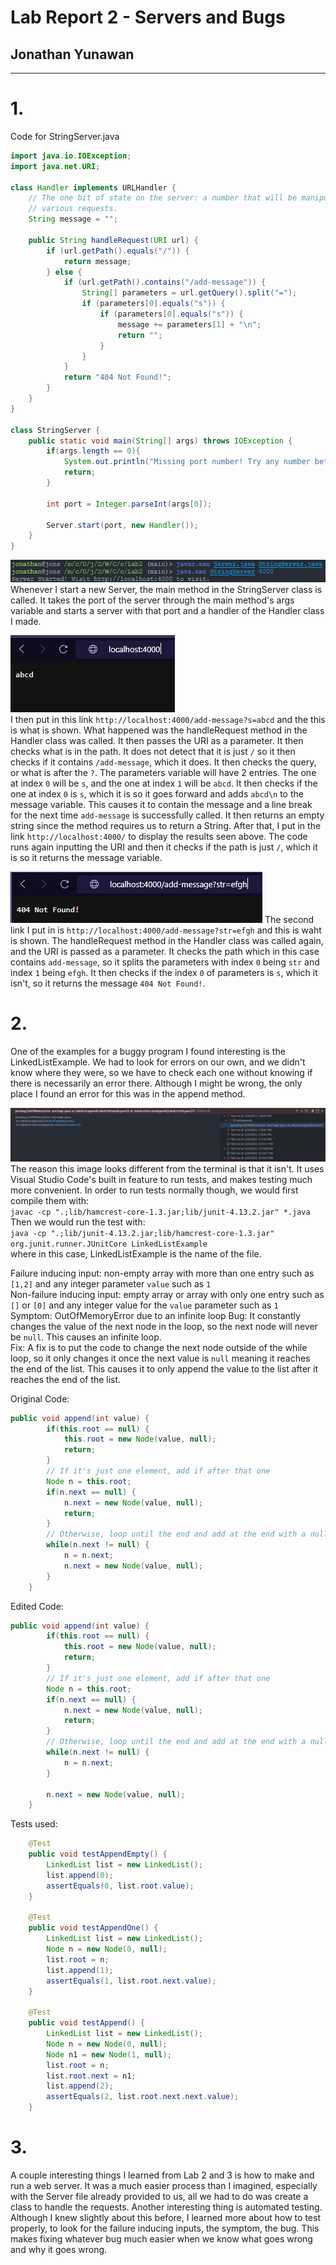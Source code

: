 # Lab Report 2 - Servers and Bugs 
## Jonathan Yunawan
---
# 1.
Code for StringServer.java
```java
import java.io.IOException;
import java.net.URI;

class Handler implements URLHandler {
    // The one bit of state on the server: a number that will be manipulated by
    // various requests.
    String message = "";

    public String handleRequest(URI url) {
        if (url.getPath().equals("/")) {
            return message;
        } else {
            if (url.getPath().contains("/add-message")) {
                String[] parameters = url.getQuery().split("=");
                if (parameters[0].equals("s")) {
                    if (parameters[0].equals("s")) {
                        message += parameters[1] + "\n";
                        return "";
                    }
                }
            }
            return "404 Not Found!";
        }
    }
}

class StringServer {
    public static void main(String[] args) throws IOException {
        if(args.length == 0){
            System.out.println("Missing port number! Try any number between 1024 to 49151");
            return;
        }

        int port = Integer.parseInt(args[0]);

        Server.start(port, new Handler());
    }
}
```
  
![Running the Server](./images/Running_Server.png)  
Whenever I start a new Server, the main method in the StringServer class is called. It takes the port of the server through the main method's args variable and starts a server with that port and a handler of the Handler class I made.   
  
![Example 1](./images/Example1.png)  
I then put in this link ```http://localhost:4000/add-message?s=abcd``` and the this is what is shown. What happened was the handleRequest method in the Handler class was called. It then passes the URI as a parameter. It then checks what is in the path. It does not detect that it is just ```/``` so it then checks if it contains ```/add-message```, which it does. It then checks the query, or what is after the ```?```. The parameters variable will have 2 entries. The one at index ```0``` will be ```s```, and the one at index ```1``` will be ```abcd```. It then checks if the one at index ```0``` is ```s```, which it is so it goes forward and adds ```abcd\n``` to the message variable. This causes it to contain the message and a line break for the next time ```add-message``` is successfully called. It then returns an empty string since the method requires us to return a String. After that, I put in the link ```http://localhost:4000/``` to display the results seen above. The code runs again inputting the URI and then it checks if the path is just ```/```, which it is so it returns the message variable. 
  
![Example 2](./images/Example2.png)
The second link I put in is ```http://localhost:4000/add-message?str=efgh``` and this is waht is shown. The handleRequest method in the Handler class was called again, and the URI is passed as a parameter. It checks the path which in this case contains ```add-message```, so it splits the parameters with index ```0``` being ```str``` and index ```1``` being ```efgh```. It then checks if the index ```0``` of parameters is ```s```, which it isn't, so it returns the message ```404 Not Found!```.  
  
# 2.
One of the examples for a buggy program I found interesting is the LinkedListExample. We had to look for errors on our own, and we didn't know where they were, so we have to check each one without knowing if there is necessarily an error there. Although I might be wrong, the only place I found an error for this was in the append method.  

![Error](./images/Error.jpeg)  
The reason this image looks different from the terminal is that it isn't. It uses Visual Studio Code's built in feature to run tests, and makes testing much more convenient. In order to run tests normally though, we would first compile them with:  
```javac -cp ".;lib/hamcrest-core-1.3.jar;lib/junit-4.13.2.jar" *.java```  
Then we would run the test with:  
```java -cp ".;lib/junit-4.13.2.jar;lib/hamcrest-core-1.3.jar" org.junit.runner.JUnitCore LinkedListExample```  
where in this case, LinkedListExample is the name of the file.
  
Failure inducing input: non-empty array with more than one entry such as ```[1,2]``` and any integer parameter ```value``` such as ```1```  
Non-failure inducing input: empty array or array with only one entry such as ```[]``` or ```[0]``` and any integer value for the ```value``` parameter such as ```1```   
Symptom: OutOfMemoryError due to an infinite loop
Bug: It constantly changes the value of the next node in the loop, so the next node will never be ```null```. This causes an infinite loop.  
Fix: A fix is to put the code to change the next node outside of the while loop, so it only changes it once the next value is ```null``` meaning it reaches the end of the list. This causes it to only append the value to the list after it reaches the end of the list.  
  
Original Code:  
```java
public void append(int value) {
        if(this.root == null) {
            this.root = new Node(value, null);
            return;
        }
        // If it's just one element, add if after that one
        Node n = this.root;
        if(n.next == null) {
            n.next = new Node(value, null);
            return;
        }
        // Otherwise, loop until the end and add at the end with a null
        while(n.next != null) {
            n = n.next;
            n.next = new Node(value, null);
        }
    }
```  
  
Edited Code:  
```java
public void append(int value) {
        if(this.root == null) {
            this.root = new Node(value, null);
            return;
        }
        // If it's just one element, add if after that one
        Node n = this.root;
        if(n.next == null) {
            n.next = new Node(value, null);
            return;
        }
        // Otherwise, loop until the end and add at the end with a null
        while(n.next != null) {
            n = n.next;
        }

        n.next = new Node(value, null);
    }
```  
  
Tests used:  
```java
    @Test
    public void testAppendEmpty() {
        LinkedList list = new LinkedList();
        list.append(0);
        assertEquals(0, list.root.value);
    }

    @Test
    public void testAppendOne() {
        LinkedList list = new LinkedList();
        Node n = new Node(0, null);
        list.root = n;
        list.append(1);
        assertEquals(1, list.root.next.value);
    }

    @Test
    public void testAppend() {
        LinkedList list = new LinkedList();
        Node n = new Node(0, null);
        Node n1 = new Node(1, null);
        list.root = n;
        list.root.next = n1;
        list.append(2);
        assertEquals(2, list.root.next.next.value);
    }
```  
  
# 3.
A couple interesting things I learned from Lab 2 and 3 is how to make and run a web server. It was a much easier process than I imagined, especially with the Server file already provided to us, all we had to do was create a class to handle the requests. Another interesting thing is automated testing. Although I knew slightly about this before, I learned more about how to test properly, to look for the failure inducing inputs, the symptom, the bug. This makes fixing whatever bug much easier when we know what goes wrong and why it goes wrong.